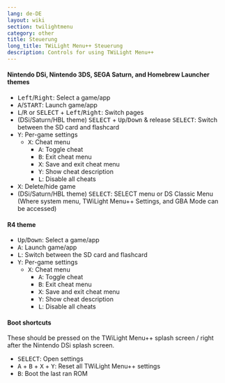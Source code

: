 ```yaml
---
lang: de-DE
layout: wiki
section: twilightmenu
category: other
title: Steuerung
long_title: TWiLight Menu++ Steuerung
description: Controls for using TWiLight Menu++
---
```


#### Nintendo DSi, Nintendo 3DS, SEGA Saturn, and Homebrew Launcher themes
- <kbd>Left</kbd>/<kbd>Right</kbd>: Select a game/app
- <kbd class="face">A</kbd>/<kbd>START</kbd>: Launch game/app
- <kbd class="l">L</kbd>/<kbd class="r">R</kbd> or <kbd>SELECT</kbd> + <kbd>Left</kbd>/<kbd>Right</kbd>: Switch pages
- (DSi/Saturn/HBL theme) <kbd>SELECT</kbd> + <kbd>Up</kbd>/<kbd>Down</kbd> & release <kbd>SELECT</kbd>: Switch between the SD card and flashcard
- <kbd class="face">Y</kbd>: Per-game settings
   - <kbd class="face">X</kbd>: Cheat menu
      - <kbd class="face">A</kbd>: Toggle cheat
      - <kbd class="face">B</kbd>: Exit cheat menu
      - <kbd class="face">X</kbd>: Save and exit cheat menu
      - <kbd class="face">Y</kbd>: Show cheat description
      - <kbd class="l">L</kbd>: Disable all cheats
- <kbd class="face">X</kbd>: Delete/hide game
- (DSi/Saturn/HBL theme) <kbd>SELECT</kbd>: SELECT menu or DS Classic Menu (Where system menu, TWiLight Menu++ Settings, and GBA Mode can be accessed)

#### R4 theme
- <kbd>Up</kbd>/<kbd>Down</kbd>: Select a game/app
- <kbd class="face">A</kbd>: Launch game/app
- <kbd class="l">L</kbd>: Switch between the SD card and flashcard
- <kbd class="face">Y</kbd>: Per-game settings
   - <kbd class="face">X</kbd>: Cheat menu
      - <kbd class="face">A</kbd>: Toggle cheat
      - <kbd class="face">B</kbd>: Exit cheat menu
      - <kbd class="face">X</kbd>: Save and exit cheat menu
      - <kbd class="face">Y</kbd>: Show cheat description
      - <kbd class="l">L</kbd>: Disable all cheats

#### Boot shortcuts
These should be pressed on the TWiLight Menu++ splash screen / right after the Nintendo DSi splash screen.

- <kbd>SELECT</kbd>: Open settings
- <kbd class="face">A</kbd> + <kbd class="face">B</kbd> + <kbd class="face">X</kbd> + <kbd class="face">Y</kbd>: Reset all TWiLight Menu++ settings
- <kbd class="face">B</kbd>: Boot the last ran ROM
